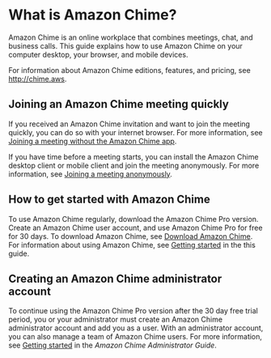# What is Amazon Chime?<a name="what-is-chime"></a>

Amazon Chime is an online workplace that combines meetings, chat, and business calls\. This guide explains how to use Amazon Chime on your computer desktop, your browser, and mobile devices\.

For information about Amazon Chime editions, features, and pricing, see [http://chime\.aws](http://chime.aws)\.

## Joining an Amazon Chime meeting quickly<a name="chime-join"></a>

If you received an Amazon Chime invitation and want to join the meeting quickly, you can do so with your internet browser\. For more information, see [Joining a meeting without the Amazon Chime app](chime-join-meeting.md)\.

If you have time before a meeting starts, you can install the Amazon Chime desktop client or mobile client and join the meeting anonymously\. For more information, see [Joining a meeting anonymously](join-anonymous.md)\.

## How to get started with Amazon Chime<a name="how-start"></a>

To use Amazon Chime regularly, download the Amazon Chime Pro version\. Create an Amazon Chime user account, and use Amazon Chime Pro for free for 30 days\. To download Amazon Chime, see [Download Amazon Chime](http://aws.amazon.com/chime/download-chime/)\. For information about using Amazon Chime, see [Getting started](https://docs.aws.amazon.com/chime/latest/ag/getting-started.html) in the this guide\.

## Creating an Amazon Chime administrator account<a name="chime-create"></a>

To continue using the Amazon Chime Pro version after the 30 day free trial period, you or your administrator must create an Amazon Chime administrator account and add you as a user\. With an administrator account, you can also manage a team of Amazon Chime users\. For more information, see [Getting started](https://docs.aws.amazon.com/chime/latest/ag/getting-started.html) in the *Amazon Chime Administrator Guide*\.